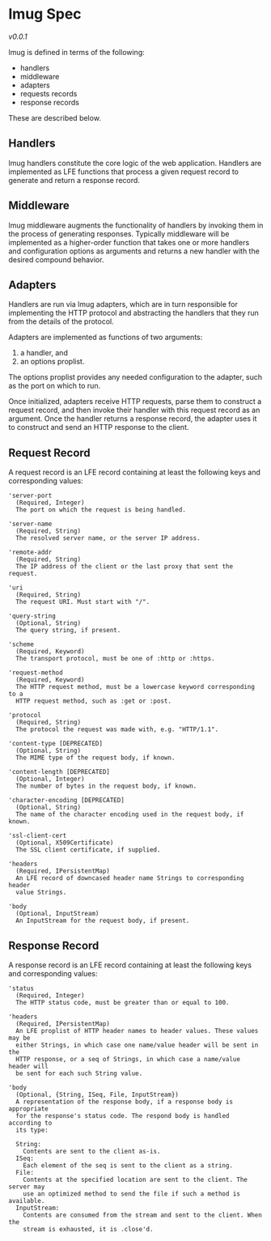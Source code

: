 # lmug Spec

*v0.0.1*

lmug is defined in terms of the following:

 * handlers
 * middleware
 * adapters
 * requests records
 * response records

These are described below.


## Handlers

lmug handlers constitute the core logic of the web application. Handlers are
implemented as LFE functions that process a given request record to generate
and return a response record.


## Middleware

lmug middleware augments the functionality of handlers by invoking them in
the process of generating responses. Typically middleware will be
implemented as a higher-order function that takes one or more handlers and
configuration options as arguments and returns a new handler with the
desired compound behavior.


## Adapters

Handlers are run via lmug adapters, which are in turn responsible for
implementing the HTTP protocol and abstracting the handlers that they run
from the details of the protocol.

Adapters are implemented as functions of two arguments:

1. a handler, and
1. an options proplist.

The options proplist provides any needed configuration to the adapter, such
as the port on which to run.

Once initialized, adapters receive HTTP requests, parse them to construct a
request record, and then invoke their handler with this request record as an
argument. Once the handler returns a response record, the adapter uses it to
construct and send an HTTP response to the client.


## Request Record

A request record is an LFE record containing at least the following keys and
corresponding values:

```
'server-port
  (Required, Integer)
  The port on which the request is being handled.
```

```
'server-name
  (Required, String)
  The resolved server name, or the server IP address.
```

```
'remote-addr
  (Required, String)
  The IP address of the client or the last proxy that sent the request.
```

```
'uri
  (Required, String)
  The request URI. Must start with "/".
```

```
'query-string
  (Optional, String)
  The query string, if present.
```

```
'scheme
  (Required, Keyword)
  The transport protocol, must be one of :http or :https.
```

```
'request-method
  (Required, Keyword)
  The HTTP request method, must be a lowercase keyword corresponding to a
  HTTP request method, such as :get or :post.
```

```
'protocol
  (Required, String)
  The protocol the request was made with, e.g. "HTTP/1.1".
```

```
'content-type [DEPRECATED]
  (Optional, String)
  The MIME type of the request body, if known.
```

```
'content-length [DEPRECATED]
  (Optional, Integer)
  The number of bytes in the request body, if known.
```

```
'character-encoding [DEPRECATED]
  (Optional, String)
  The name of the character encoding used in the request body, if known.
```

```
'ssl-client-cert
  (Optional, X509Certificate)
  The SSL client certificate, if supplied.
```

```
'headers
  (Required, IPersistentMap)
  An LFE record of downcased header name Strings to corresponding header
  value Strings.
```

```
'body
  (Optional, InputStream)
  An InputStream for the request body, if present.
```


## Response Record

A response record is an LFE record containing at least the following keys and
corresponding values:

```
'status
  (Required, Integer)
  The HTTP status code, must be greater than or equal to 100.
```

```
'headers
  (Required, IPersistentMap)
  An LFE proplist of HTTP header names to header values. These values may be
  either Strings, in which case one name/value header will be sent in the
  HTTP response, or a seq of Strings, in which case a name/value header will
  be sent for each such String value.
```

```
'body
  (Optional, {String, ISeq, File, InputStream})
  A representation of the response body, if a response body is appropriate
  for the response's status code. The respond body is handled according to
  its type:

  String:
    Contents are sent to the client as-is.
  ISeq:
    Each element of the seq is sent to the client as a string.
  File:
    Contents at the specified location are sent to the client. The server may
    use an optimized method to send the file if such a method is available.
  InputStream:
    Contents are consumed from the stream and sent to the client. When the
    stream is exhausted, it is .close'd.
```
